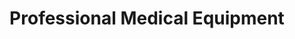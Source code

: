 ---
title: "Professional Medical Equipment"
url: /bulverde/professional-medical-equipment/
shop: Sanitätshaus
---